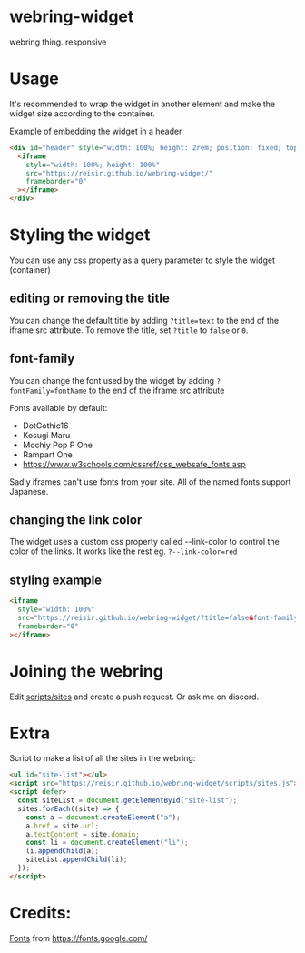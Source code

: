 # webring-widget

webring thing. responsive

# Usage

It's recommended to wrap the widget in another element and make the widget size according to the container.

Example of embedding the widget in a header

```html
<div id="header" style="width: 100%; height: 2rem; position: fixed; top: 0;">
  <iframe
    style="width: 100%; height: 100%"
    src="https://reisir.github.io/webring-widget/"
    frameborder="0"
  ></iframe>
</div>
```

# Styling the widget

You can use any css property as a query parameter to style the widget (container)

## editing or removing the title

You can change the default title by adding `?title=text` to the end of the iframe src attribute. To remove the title, set `?title` to `false` or `0`.

## font-family

You can change the font used by the widget by adding `?fontFamily=fontName` to the end of the iframe src attribute

Fonts available by default:

- DotGothic16
- Kosugi Maru
- Mochiy Pop P One
- Rampart One
- https://www.w3schools.com/cssref/css_websafe_fonts.asp

Sadly iframes can't use fonts from your site. All of the named fonts support Japanese.

## changing the link color

The widget uses a custom css property called --link-color to control the color of the links. It works like the rest eg. `?--link-color=red`

## styling example

```html
<iframe
  style="width: 100%"
  src="https://reisir.github.io/webring-widget/?title=false&font-family=DotGothic16&--link-color=red&color=white"
  frameborder="0"
></iframe>
```

# Joining the webring

Edit [scripts/sites](./scripts/sites.js) and create a push request. Or ask me on discord.

# Extra

Script to make a list of all the sites in the webring:

```html
<ul id="site-list"></ul>
<script src="https://reisir.github.io/webring-widget/scripts/sites.js"></script>
<script defer>
  const siteList = document.getElementById("site-list");
  sites.forEach((site) => {
    const a = document.createElement("a");
    a.href = site.url;
    a.textContent = site.domain;
    const li = document.createElement("li");
    li.appendChild(a);
    siteList.appendChild(li);
  });
</script>
```

# Credits:

[Fonts](./fonts/) from https://fonts.google.com/
